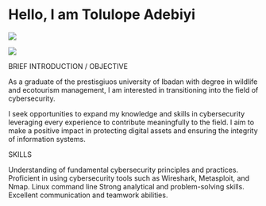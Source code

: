 # Hello, I am  Tolulope Adebiyi
<a href="https://linkedin.com/in/tolulope-adebiyi/"><img src="https://img.shields.io/badge/-LinkedIn-0072b1?&style=for-the-badge&logo=linkedin&logoColor=white" /></a>

<a href="https://linkedin.com/in/tolulope-adebiyi/" target="_blank">
  <img src="https://img.shields.io/badge/-LinkedIn-0072b1?&style=for-the-badge&logo=linkedin&logoColor=white" />
</a>

BRIEF INTRODUCTION / OBJECTIVE

As a graduate of the prestisgiuos university of Ibadan with degree in wildlife and ecotourism management, I am interested in transitioning into the field of cybersecurity.

I seek opportunities to expand my knowledge and skills in cybersecurity leveraging every experience to contribute meaningfully to the field. I aim to make a positive impact in protecting digital assets and ensuring the integrity of information systems.

SKILLS

Understanding of fundamental cybersecurity principles and practices.
Proficient in using cybersecurity tools such as Wireshark, Metasploit, and Nmap.
Linux command line
Strong analytical and problem-solving skills.
Excellent communication and teamwork abilities.

